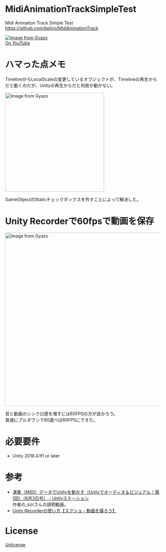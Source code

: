 # MidiAnimationTrackSimpleTest
Midi Animation Track Simple Test https://github.com/keijiro/MidiAnimationTrack
  
[![Image from Gyazo](https://i.gyazo.com/16bde44a3651c754a43b8d79edd2a92d.gif)](https://gyazo.com/16bde44a3651c754a43b8d79edd2a92d)  
[On YouTube](https://youtu.be/rLj5W-q6ovw)

# ハマった点メモ
TimelineからLocalScaleの変更しているオブジェクトが、Timelineの再生からだと動くのだが、Unityの再生からだと何故か動かない。  
  
<a href="https://gyazo.com/0e51aeac586b0822f0129ce880e6e5f4"><img src="https://i.gyazo.com/0e51aeac586b0822f0129ce880e6e5f4.png" alt="Image from Gyazo" width="320"/></a>  
  
GameObjectのStaticチェックボックスを外すことによって解決した。

# Unity Recorderで60fpsで動画を保存

<a href="https://gyazo.com/65b0e3349225af57cd35c5f30ca81209"><img src="https://i.gyazo.com/65b0e3349225af57cd35c5f30ca81209.png" alt="Image from Gyazo" width="560"/></a>

音と動画のシンクロ感を増すには60FPSの方が良かろう。  
普通にプルダウンで60選べば60FPSにできた。

# 必要要件
- Unity 2019.4.1f1 or later

# 参考
- [演奏（MIDI）データでUnityを動かす（Unityでオーディオ＆ビジュアル！第1回）（6月3日号） - Unityステーション](https://youtu.be/JxUcGRTHnL8)   
作者の_kzrさんの説明動画。  
- [Unity Recorderの使い方【スクショ・動画を撮ろう】](https://dkrevel.com/unity-explain/unity-recorder/)


# License
[Unlicense](https://unlicense.org/)
